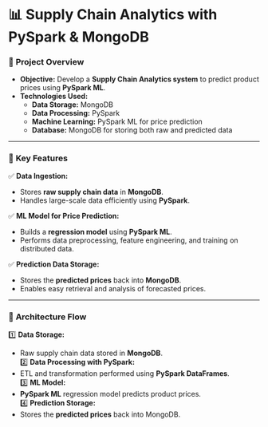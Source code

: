 # 📊 Supply Chain Analytics with PySpark & MongoDB

### 🔹 **Project Overview**
- **Objective:** Develop a **Supply Chain Analytics system** to predict product prices using **PySpark ML**.  
- **Technologies Used:**  
  - **Data Storage:** MongoDB  
  - **Data Processing:** PySpark  
  - **Machine Learning:** PySpark ML for price prediction  
  - **Database:** MongoDB for storing both raw and predicted data  

---

### 🔹 **Key Features**
✅ **Data Ingestion:**  
- Stores **raw supply chain data** in **MongoDB**.  
- Handles large-scale data efficiently using **PySpark**.  

✅ **ML Model for Price Prediction:**  
- Builds a **regression model** using **PySpark ML**.  
- Performs data preprocessing, feature engineering, and training on distributed data.  

✅ **Prediction Data Storage:**  
- Stores the **predicted prices** back into **MongoDB**.  
- Enables easy retrieval and analysis of forecasted prices.  

---

### 🔹 **Architecture Flow**
1️⃣ **Data Storage:**  
   - Raw supply chain data stored in **MongoDB**.  
2️⃣ **Data Processing with PySpark:**  
   - ETL and transformation performed using **PySpark DataFrames**.  
3️⃣ **ML Model:**  
   - **PySpark ML** regression model predicts product prices.  
4️⃣ **Prediction Storage:**  
   - Stores the **predicted prices** back into MongoDB.